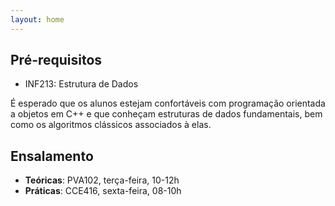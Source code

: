```yaml
---
layout: home
---
```


## Pré-requisitos

- INF213: Estrutura de Dados

É esperado que os alunos estejam confortáveis com programação orientada a objetos em C++ e que conheçam estruturas de dados fundamentais, bem como os algoritmos clássicos associados à elas.

## Ensalamento

- **Teóricas**: PVA102, terça-feira, 10-12h
- **Práticas**: CCE416, sexta-feira, 08-10h